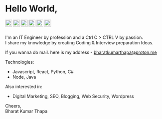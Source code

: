 # Hello World,

<a href="https://linkedin.com/in/bharatkumarthapa">
  <img align="left" alt="Bharat Kumar Thapa - LinkedIn" width="22px" src="https://cdn.jsdelivr.net/npm/simple-icons@v3/icons/linkedin.svg"/>
</a>
<a href="https://instagram.com/thapa">
  <img align="left" alt="Bharat Kumar Thapa - Instagram" width="22px" src="https://cdn.jsdelivr.net/npm/simple-icons@v3/icons/instagram.svg"/>
</a>
<a href="https://twitter.com/bhar">
  <img align="left" alt="Bharat Kumar Thapa - Twitter" width="22px" src="https://cdn.jsdelivr.net/npm/simple-icons@v3/icons/twitter.svg"/>
</a>
<a href="https://facebook.com/bharatkumarthapa">
  <img align="left" alt="Bharat Kumar Thapa - Facebook" width="22px" src="https://cdn.jsdelivr.net/npm/simple-icons@v3/icons/facebook.svg"/>
</a>
<a href="https://facebook.com/bharatkumarthapa">
  <img align="left" alt="Bharat Kumar Thapa - Facebook" width="22px" src="https://cdn.jsdelivr.net/npm/simple-icons@v3/icons/discord.svg"/>
</a>
<a href="https://facebook.com/bharatkumarthapa">
  <img align="left" alt="Bharat Kumar Thapa - Facebook" width="22px" src="https://cdn.jsdelivr.net/npm/simple-icons@v3/icons/reddit.svg"/>
</a>

<br />
<br/>

I'm an IT Engineer by profession and a Ctrl C > CTRL V by passion.  
I share my knowledge by creating Coding & Interview preparation Ideas.  


If you wanna do mail. here is my address - bharatkumarthapa@proton.me

Technologies:
- Javascript, React, Python, C#
- Node, Java

Also interested in:
- Digital Marketing, SEO, Blogging, Web Security, Wordpress  

Cheers,  
Bharat Kumar Thapa  
<!-- [Bharatkumarthapa.com.np](https://Bharatkumarthapa.com.np/) -->
